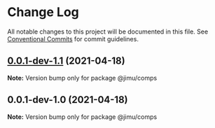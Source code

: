 # Change Log

All notable changes to this project will be documented in this file.
See [Conventional Commits](https://conventionalcommits.org) for commit guidelines.

## [0.0.1-dev-1.1](https://github.com/NoSuitableOne/jimu/compare/@jimu/comps@0.0.1-dev-1.0...@jimu/comps@0.0.1-dev-1.1) (2021-04-18)

**Note:** Version bump only for package @jimu/comps





## 0.0.1-dev-1.0 (2021-04-18)

**Note:** Version bump only for package @jimu/comps
